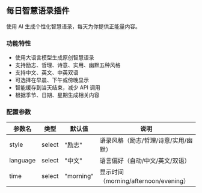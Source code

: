 ## 每日智慧语录插件

使用 AI 生成个性化智慧语录，每天为你提供正能量内容。

### 功能特性

- 使用大语言模型生成原创智慧语录
- 支持励志、哲理、诗意、实用、幽默五种风格
- 支持中文、英文、中英双语
- 可选择在早晨、下午或傍晚显示
- 智能缓存到当天结束，减少 API 调用
- 根据季节、日期、星期生成相关内容

### 配置参数

| 参数名      | 类型   | 默认值   | 说明                           |
| ----------- | ------ | -------- | ------------------------------ |
| style       | select | "励志"   | 语录风格（励志/哲理/诗意/实用/幽默） |
| language    | select | "中文"   | 语言偏好（自动/中文/英文/双语）        |
| time        | select | "morning"| 显示时间（morning/afternoon/evening） |
